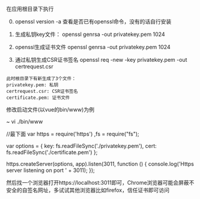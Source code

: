 在应用根目录下执行

0. openssl version -a
查看是否已有openssl命令，没有的话自行安装

1. 生成私钥key文件：
openssl genrsa -out privatekey.pem 1024
2. openssl生成证书文件
openssl genrsa -out privatekey.pem 1024
3. 通过私钥生成CSR证书签名
openssl req -new -key privatekey.pem -out certrequest.csr

```
此时根目录下有新生成了3个文件：
privatekey.pem: 私钥
certrequest.csr: CSR证书签名
certificate.pem: 证书文件
```

修改启动文件(以vue的bin/www)为例

~ vi ./bin/www

//最下面
var https = require('https')
    ,fs = require("fs");

var options = {
    key: fs.readFileSync('./privatekey.pem'),
    cert: fs.readFileSync('./certificate.pem')
};

https.createServer(options, app).listen(3011, function () {
    console.log('Https server listening on port ' + 3011);
});


然后找一个浏览器打开https://localhost:3011即可，Chrome浏览器可能会屏蔽不安全的自签名网址，多试试其他浏览器比如firefox，信任证书即可访问